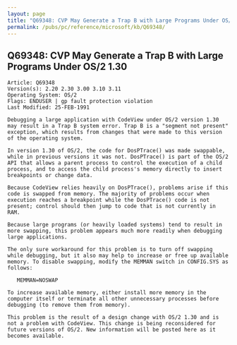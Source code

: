 ```yaml
---
layout: page
title: "Q69348: CVP May Generate a Trap B with Large Programs Under OS/2 1.30"
permalink: /pubs/pc/reference/microsoft/kb/Q69348/
---
```


## Q69348: CVP May Generate a Trap B with Large Programs Under OS/2 1.30

	Article: Q69348
	Version(s): 2.20 2.30 3.00 3.10 3.11
	Operating System: OS/2
	Flags: ENDUSER | gp fault protection violation
	Last Modified: 25-FEB-1991
	
	Debugging a large application with CodeView under OS/2 version 1.30
	may result in a Trap B system error. Trap B is a "segment not present"
	exception, which results from changes that were made to this version
	of the operating system.
	
	In version 1.30 of OS/2, the code for DosPTrace() was made swappable,
	while in previous versions it was not. DosPTrace() is part of the OS/2
	API that allows a parent process to control the execution of a child
	process, and to access the child process's memory directly to insert
	breakpoints or change data.
	
	Because CodeView relies heavily on DosPTrace(), problems arise if this
	code is swapped from memory. The majority of problems occur when
	execution reaches a breakpoint while the DosPTrace() code is not
	present; control should then jump to code that is not currently in
	RAM.
	
	Because large programs (or heavily loaded systems) tend to result in
	more swapping, this problem appears much more readily when debugging
	large applications.
	
	The only sure workaround for this problem is to turn off swapping
	while debugging, but it also may help to increase or free up available
	memory. To disable swapping, modify the MEMMAN switch in CONFIG.SYS as
	follows:
	
	   MEMMAN=NOSWAP
	
	To increase available memory, either install more memory in the
	computer itself or terminate all other unnecessary processes before
	debugging (to remove them from memory).
	
	This problem is the result of a design change with OS/2 1.30 and is
	not a problem with CodeView. This change is being reconsidered for
	future versions of OS/2. New information will be posted here as it
	becomes available.
